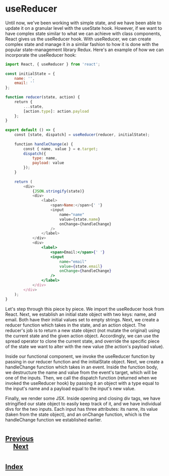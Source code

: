 # useReducer
Until now, we've been working with simple state, and we have been able to update it on a granular level with the useState hook. However, if we want to have complex state similar to what we can achieve with class components, React gives us the useReducer hook. With useReducer, we can create complex state and manage it in a similar fashion to how it is done with the popular state-management library Redux. Here's an example of how we can incorporate the useReducer hook:
```jsx
import React, { useReducer } from 'react';
 
const initialState = {
    name: '',
    email: ''
};
 
function reducer(state, action) {
    return {
        ...state,
        [action.type]: action.payload
    };
}
 
export default () => {
    const [state, dispatch] = useReducer(reducer, initialState);
 
    function handleChange(e) {
        const { name, value } = e.target;
        dispatch({
            type: name,
            payload: value
        });
    }
 
    return (
        <div>
            {JSON.stringify(state)}
            <div>
                <label>
                    <span>Name:</span>{' '}
                    <input
                        name="name"
                        value={state.name}
                        onChange={handleChange}
                    />
                </label>
            </div>
            <div>
                <label>
                    <span>Email:</span>{' '}
                    <input
                        name="email"
                        value={state.email}
                        onChange={handleChange}
                    />
                </label>
            </div>
        </div>
    );
}
```

Let's step through this piece by piece. We import the useReducer hook from React. Next, we establish an initial state object with two keys: name, and email. Both have their initial values set to empty strings. Next, we create a reducer function which takes in the state, and an action object. The reducer's job is to return a new state object (not mutate the original) using the current state and the given action object. Accordingly, we can use the spread operator to clone the current state, and override the specific piece of the state we want to alter with the new value (the action's payload value).

Inside our functional component, we invoke the useReducer function by passing in our reducer function and the initialState object. Next, we create a handleChange function which takes in an event. Inside the function body, we destructure the name and value from the event's target, which will be one of the inputs. Then, we call the dispatch function (returned when we invoked the useReducer hook) by passing it an object with a type equal to the input's name and a payload equal to the input's new value.

Finally, we render some JSX. Inside opening and closing div tags, we have stringified our state object to easily keep track of it, and we have individual divs for the two inputs. Each input has three attributes: its name, its value (taken from the state object), and an onChange function, which is the handleChange function we established earlier.
#

## [Previous](./005_Conditional_Rendering.md)<span>&nbsp;&nbsp;&nbsp;&nbsp;&nbsp;&nbsp;&nbsp;&nbsp;&nbsp;&nbsp;&nbsp;&nbsp;&nbsp;&nbsp;&nbsp;&nbsp;&nbsp;&nbsp;&nbsp;&nbsp;&nbsp;&nbsp;&nbsp;&nbsp;&nbsp;&nbsp;&nbsp;&nbsp;&nbsp;&nbsp;&nbsp;&nbsp;&nbsp;&nbsp;&nbsp;&nbsp;&nbsp;&nbsp;&nbsp;&nbsp;&nbsp;&nbsp;&nbsp;&nbsp;&nbsp;&nbsp;&nbsp;&nbsp;&nbsp;&nbsp;&nbsp;&nbsp;&nbsp;&nbsp;&nbsp;&nbsp;&nbsp;&nbsp;&nbsp;&nbsp;&nbsp;&nbsp;&nbsp;&nbsp;&nbsp;&nbsp;&nbsp;&nbsp;&nbsp;&nbsp;&nbsp;&nbsp;&nbsp;&nbsp;&nbsp;&nbsp;&nbsp;&nbsp;&nbsp;&nbsp;&nbsp;&nbsp;&nbsp;&nbsp;&nbsp;&nbsp;&nbsp;</span> [Next](./007_Iterating_with_map.md)
#
##  [Index](../../Index.md)